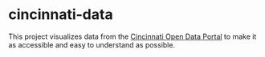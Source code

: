 # cincinnati-data
This project visualizes data from the [Cincinnati Open Data Portal](https://data.cincinnati-oh.gov/) to make it as accessible and easy to understand as possible.
